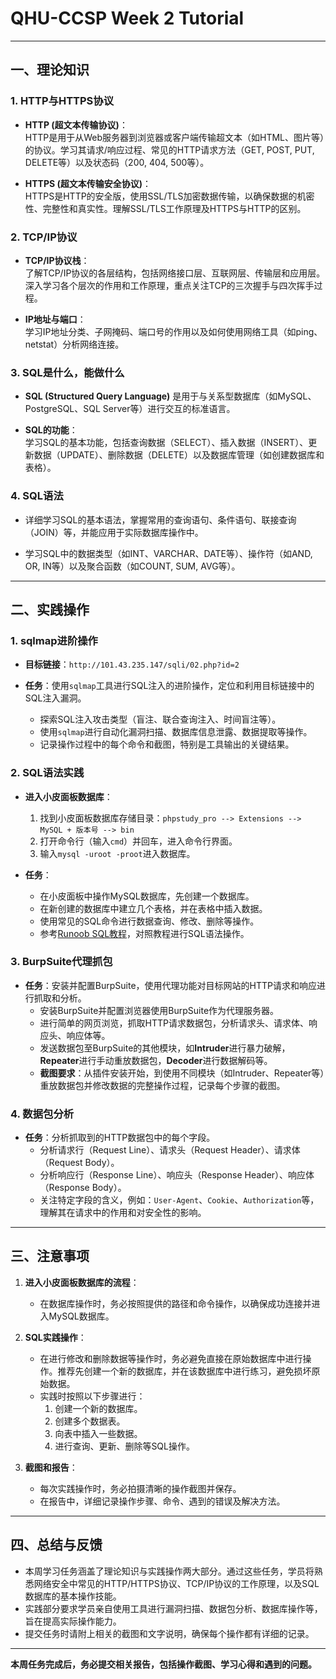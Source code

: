 # QHU-CCSP Week 2 Tutorial

---

## 一、理论知识

### 1. HTTP与HTTPS协议

- **HTTP (超文本传输协议)**：  
  HTTP是用于从Web服务器到浏览器或客户端传输超文本（如HTML、图片等）的协议。学习其请求/响应过程、常见的HTTP请求方法（GET, POST, PUT, DELETE等）以及状态码（200, 404, 500等）。
  
- **HTTPS (超文本传输安全协议)**：  
  HTTPS是HTTP的安全版，使用SSL/TLS加密数据传输，以确保数据的机密性、完整性和真实性。理解SSL/TLS工作原理及HTTPS与HTTP的区别。

### 2. TCP/IP协议

- **TCP/IP协议栈**：  
  了解TCP/IP协议的各层结构，包括网络接口层、互联网层、传输层和应用层。深入学习各个层次的作用和工作原理，重点关注TCP的三次握手与四次挥手过程。
  
- **IP地址与端口**：  
  学习IP地址分类、子网掩码、端口号的作用以及如何使用网络工具（如ping、netstat）分析网络连接。

### 3. SQL是什么，能做什么

- **SQL (Structured Query Language)** 是用于与关系型数据库（如MySQL、PostgreSQL、SQL Server等）进行交互的标准语言。

- **SQL的功能**：  
  学习SQL的基本功能，包括查询数据（SELECT）、插入数据（INSERT）、更新数据（UPDATE）、删除数据（DELETE）以及数据库管理（如创建数据库和表格）。

### 4. SQL语法

- 详细学习SQL的基本语法，掌握常用的查询语句、条件语句、联接查询（JOIN）等，并能应用于实际数据库操作中。
  
- 学习SQL中的数据类型（如INT、VARCHAR、DATE等）、操作符（如AND, OR, IN等）以及聚合函数（如COUNT, SUM, AVG等）。

---

## 二、实践操作

### 1. sqlmap进阶操作

- **目标链接**：`http://101.43.235.147/sqli/02.php?id=2`
  
- **任务**：使用`sqlmap`工具进行SQL注入的进阶操作，定位和利用目标链接中的SQL注入漏洞。
  - 探索SQL注入攻击类型（盲注、联合查询注入、时间盲注等）。
  - 使用`sqlmap`进行自动化漏洞扫描、数据库信息泄露、数据提取等操作。
  - 记录操作过程中的每个命令和截图，特别是工具输出的关键结果。

### 2. SQL语法实践

- **进入小皮面板数据库**：
  1. 找到小皮面板数据库存储目录：`phpstudy_pro --> Extensions --> MySQL + 版本号 --> bin`
  2. 打开命令行（输入`cmd`）并回车，进入命令行界面。
  3. 输入`mysql -uroot -proot`进入数据库。

- **任务**：
  - 在小皮面板中操作MySQL数据库，先创建一个数据库。
  - 在新创建的数据库中建立几个表格，并在表格中插入数据。
  - 使用常见的SQL命令进行数据查询、修改、删除等操作。
  - 参考[Runoob SQL教程](https://www.runoob.com/sql/sql-tutorial.html)，对照教程进行SQL语法操作。

### 3. BurpSuite代理抓包

- **任务**：安装并配置BurpSuite，使用代理功能对目标网站的HTTP请求和响应进行抓取和分析。
  - 安装BurpSuite并配置浏览器使用BurpSuite作为代理服务器。
  - 进行简单的网页浏览，抓取HTTP请求数据包，分析请求头、请求体、响应头、响应体等。
  - 发送数据包至BurpSuite的其他模块，如**Intruder**进行暴力破解，**Repeater**进行手动重放数据包，**Decoder**进行数据解码等。
  - **截图要求**：从插件安装开始，到使用不同模块（如Intruder、Repeater等）重放数据包并修改数据的完整操作过程，记录每个步骤的截图。

### 4. 数据包分析

- **任务**：分析抓取到的HTTP数据包中的每个字段。
  - 分析请求行（Request Line）、请求头（Request Header）、请求体（Request Body）。
  - 分析响应行（Response Line）、响应头（Response Header）、响应体（Response Body）。
  - 关注特定字段的含义，例如：`User-Agent`、`Cookie`、`Authorization`等，理解其在请求中的作用和对安全性的影响。

---

## 三、注意事项

1. **进入小皮面板数据库的流程**：
   - 在数据库操作时，务必按照提供的路径和命令操作，以确保成功连接并进入MySQL数据库。

2. **SQL实践操作**：
   - 在进行修改和删除数据等操作时，务必避免直接在原始数据库中进行操作。推荐先创建一个新的数据库，并在该数据库中进行练习，避免损坏原始数据。
   - 实践时按照以下步骤进行：
     1. 创建一个新的数据库。
     2. 创建多个数据表。
     3. 向表中插入一些数据。
     4. 进行查询、更新、删除等SQL操作。

3. **截图和报告**：
   - 每次实践操作时，务必拍摄清晰的操作截图并保存。
   - 在报告中，详细记录操作步骤、命令、遇到的错误及解决方法。

---

## 四、总结与反馈

- 本周学习任务涵盖了理论知识与实践操作两大部分。通过这些任务，学员将熟悉网络安全中常见的HTTP/HTTPS协议、TCP/IP协议的工作原理，以及SQL数据库的基本操作技能。
- 实践部分要求学员亲自使用工具进行漏洞扫描、数据包分析、数据库操作等，旨在提高实际操作能力。
- 提交任务时请附上相关的截图和文字说明，确保每个操作都有详细的记录。

---

**本周任务完成后，务必提交相关报告，包括操作截图、学习心得和遇到的问题。**

